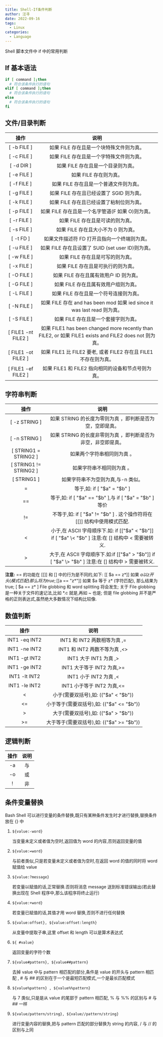 ```yaml
---
title: Shell-If条件判断
author: 汪寻
date: 2022-09-16
tags:
  - Linux
categories:
  - Language
---
```


Shell 脚本文件中 if 中的常用判断

<!-- more -->

## If 基本语法

```bash
if [ command ];then
  # 符合该条件执行的语句
elif [ command ];then
  # 符合该条件执行的语句
else
  # 符合该条件执行的语句
fi
```

## 文件/目录判断

|        操作         |                                                  说明                                                  |
| :-----------------: | :----------------------------------------------------------------------------------------------------: |
|     [ -b FILE ]     |                                如果 FILE 存在且是一个块特殊文件则为真。                                |
|     [ -c FILE ]     |                                如果 FILE 存在且是一个字特殊文件则为真。                                |
|     [ -d DIR ]      |                                   如果 FILE 存在且是一个目录则为真。                                   |
|     [ -e FILE ]     |                                         如果 FILE 存在则为真。                                         |
|     [ -f FILE ]     |                                 如果 FILE 存在且是一个普通文件则为真。                                 |
|     [ -g FILE ]     |                                如果 FILE 存在且已经设置了 SGID 则为真。                                |
|     [ -k FILE ]     |                                如果 FILE 存在且已经设置了粘制位则为真。                                |
|     [ -p FILE ]     |                            如果 FILE 存在且是一个名字管道(F 如果 O)则为真。                            |
|     [ -r FILE ]     |                                    如果 FILE 存在且是可读的则为真。                                    |
|     [ -s FILE ]     |                                  如果 FILE 存在且大小不为 0 则为真。                                   |
|      [ -t FD ]      |                              如果文件描述符 FD 打开且指向一个终端则为真。                              |
|     [ -u FILE ]     |                           如果 FILE 存在且设置了 SUID (set user ID)则为真。                            |
|     [ -w FILE ]     |                                    如果 FILE 存在且是可写的则为真。                                    |
|     [ -x FILE ]     |                                   如果 FILE 存在且是可执行的则为真。                                   |
|     [ -O FILE ]     |                                 如果 FILE 存在且属有效用户 ID 则为真。                                 |
|     [ -G FILE ]     |                                  如果 FILE 存在且属有效用户组则为真。                                  |
|     [ -L FILE ]     |                                 如果 FILE 存在且是一个符号连接则为真。                                 |
|     [ -N FILE ]     |                如果 FILE 存在 and has been mod 如果 ied since it was last read 则为真。                |
|     [ -S FILE ]     |                                  如果 FILE 存在且是一个套接字则为真。                                  |
| [ FILE1 -nt FILE2 ] | 如果 FILE1 has been changed more recently than FILE2, or 如果 FILE1 exists and FILE2 does not 则为真。 |
| [ FILE1 -ot FILE2 ] |                    如果 FILE1 比 FILE2 要老, 或者 FILE2 存在且 FILE1 不存在则为真。                    |
| [ FILE1 -ef FILE2 ] |                           如果 FILE1 和 FILE2 指向相同的设备和节点号则为真。                           |

## 字符串判断

|          操作          |                                                说明                                                 |
| :--------------------: | :-------------------------------------------------------------------------------------------------: |
|     [ -z STRING ]      |                      如果 STRING 的长度为零则为真 ，即判断是否为空，空即是真。                      |
|     [ -n STRING ]      |                    如果 STRING 的长度非零则为真 ，即判断是否为非空，非空即是真。                    |
| [ STRING1 = STRING2 ]  |                                     如果两个字符串相同则为真 。                                     |
| [ STRING1 != STRING2 ] |                                      如果字符串不相同则为真 。                                      |
|      [ STRING1 ]       |                                 如果字符串不为空则为真,与-n 类似。                                  |
|           =            |                                     等于,如: if [ "$a" = "$b" ]                                     |
|           ==           |                       等于,如: if [ "$a" == "$b" ],与 if [ "$a" = "$b" ]等价                        |
|           !=           |              不等于,如: if [ "$a" != "$b" ] . 这个操作符将在 [[]] 结构中使用模式匹配.               |
|           <            | 小于,在 ASCII 字母顺序下.如: if [["$a" < "$b"]] if [ "$a" \< "$b" ] 注意:在 [] 结构中 < 需要被转义. |
|           >            | 大于,在 ASCII 字母顺序下.如:if [["$a" > "$b"]] if [ "$a" \> "$b" ] 注意:在 [] 结构中 > 需要被转义.  |

**注意:** == 的功能在 [[]] 和 [] 中的行为是不同的,如下: [[ $a == z*]] 如果 $a 以 z 开头(模式匹配)那么将为 true; [[$a == "z*"]] 如果 $a 等于 z* (字符匹配), 那么结果为 true; [ $a == z* ] File globbing 和 word splitting 将会发生; 关于 File globbing 是一种关于文件的速记法,比如 \*.c 就是,再如 ~ 也是; 但是 file globbing 并不是严格的正则表达式,虽然绝大多数情况下结构比较像.

## 数值判断

|     操作      |                   说明                    |
| :-----------: | :---------------------------------------: |
| INT1 -eq INT2 |       INT1 和 INT2 两数相等为真 ,=        |
| INT1 -ne INT2 |       INT1 和 INT2 两数不等为真 ,<>       |
| INT1 -gt INT2 |          INT1 大于 INT1 为真 ,>           |
| INT1 -ge INT2 |        INT1 大于等于 INT2 为真,>=         |
| INT1 -lt INT2 |          INT1 小于 INT2 为真 ,<           |
| INT1 -le INT2 |        INT1 小于等于 INT2 为真,<=         |
|       <       |   小于(需要双括号),如: (("$a" < "$b"))    |
|      <=       | 小于等于(需要双括号),如: (("$a" <= "$b")) |
|       >       |   大于(需要双括号),如: (("$a" > "$b"))    |
|      >=       | 大于等于(需要双括号),如: (("$a" >= "$b")) |

## 逻辑判断

| 操作 | 说明 |
| :--: | :--: |
|  -a  |  与  |
|  -o  |  或  |
|  !   |  非  |

## 条件变量替换

Bash Shell 可以进行变量的条件替换,既只有某种条件发生时才进行替换,替换条件放在 {} 中

1. `${value:-word}`

   当变量未定义或者值为空时,返回值为 word 的内容,否则返回变量的值

2. `${value:=word}`

   与前者类似,只是若变量未定义或者值为空时,在返回 word 的值的同时将 word 赋值给 value

3. `${value:?message}`

   若变量以赋值的话,正常替换.否则将消息 message 送到标准错误输出(若此替换出现在 Shell 程序中,那么该程序将终止运行)

4. `${value:+word}`

   若变量已赋值的话,其值才用 word 替换,否则不进行任何替换

5. `${value:offset}, ${value:offset:length}`

   从变量中提取子串,这里 offset 和 length 可以是算术表达式

6. `${ #value}`

   返回变量的字符个数

7. `${value#pattern}, ${value##pattern}`

   去掉 value 中与 pattern 相匹配的部分,条件是 value 的开头与 pattern 相匹配 , # 与 ## 的区别在于一个是最短匹配模式,一个是最长匹配模式

8. `${value%pattern} , ${value%%pattern}`

   与 7 类似,只是是从 value 的尾部于 pattern 相匹配, % 与 %% 的区别与 # 与 ## 一样

9. `${value/pattern/string}, ${value//pattern/string}`

   进行变量内容的替换,把与 pattern 匹配的部分替换为 string 的内容, / 与 // 的区别与上同
